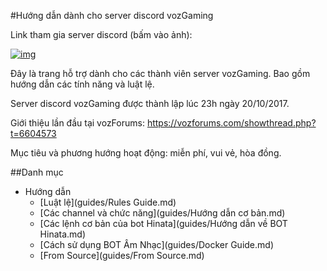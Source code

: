 #Hướng dẫn dành cho server discord vozGaming

Link tham gia server discord (bấm vào ảnh):

[![img][img]](https://discord.gg/4YArzEz)

Đây là trang hỗ trợ dành cho các thành viên server vozGaming. Bao gồm hướng dẫn các tính năng và luật lệ.

Server discord vozGaming được thành lập lúc 23h ngày 20/10/2017.

Giới thiệu lần đầu tại vozForums: https://vozforums.com/showthread.php?t=6604573

Mục tiêu và phương hướng hoạt động: miễn phí, vui vẻ, hòa đồng.


##Danh mục

- Hướng dẫn
	- [Luật lệ](guides/Rules Guide.md)
	- [Các channel và chức năng](guides/Hướng dẫn cơ bản.md)
	- [Các lệnh cơ bản của bot Hinata](guides/Hướng dẫn về BOT Hinata.md)
	- [Cách sử dụng BOT Âm Nhạc](guides/Docker Guide.md)
	- [From Source](guides/From Source.md)


[img]: https://cdn.discordapp.com/attachments/202743183774318593/210580315381563392/discord.png

